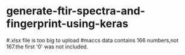 # generate-ftir-spectra-and-fingerprint-using-keras 
#.xlsx file is too big to upload
#maccs data contains 166 numbers,not 167.the first '0' was not included.
